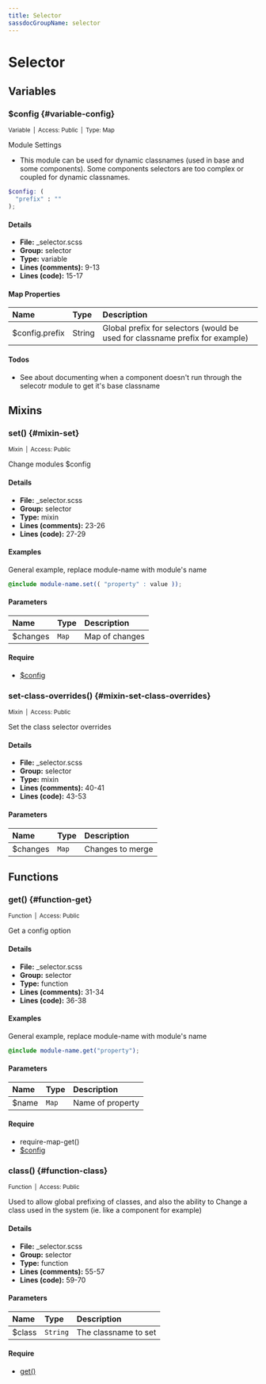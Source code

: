 ```yaml
---
title: Selector
sassdocGroupName: selector
---
```



# Selector





## Variables




###  $config {#variable-config} 

<small>Variable&ensp;|&ensp;Access: Public&ensp;|&ensp;Type: Map</small>

  

Module Settings
- This module can be used for dynamic classnames (used in base and some components). Some components selectors are too complex or coupled for dynamic classnames. 
    
    

``` scss
$config: (
  "prefix" : ""
);
```
  

#### Details

- **File:** _selector.scss
- **Group:** selector
- **Type:** variable
- **Lines (comments):** 9-13
- **Lines (code):** 15-17
    
    

#### Map Properties


|Name|Type|Description|
|:--|:--|:--|
|$config.prefix|String|Global prefix for selectors (would be used for classname prefix for example)|

    

#### Todos

- See about documenting when a component doesn't run through the selecotr module to get it's base classname
    
  

## Mixins




###  set() {#mixin-set} 

<small>Mixin&ensp;|&ensp;Access: Public</small>

  

Change modules $config
    
    

#### Details

- **File:** _selector.scss
- **Group:** selector
- **Type:** mixin
- **Lines (comments):** 23-26
- **Lines (code):** 27-29
    
    

#### Examples

General example, replace module-name with module's name      


``` scss
@include module-name.set(( "property" : value ));
```
  

      

#### Parameters


|Name|Type|Description|
|:--|:--|:--|
|$changes|`Map`|Map of changes|

    

#### Require

- [$config](/scss/core/breakpoint/#variable-config)
  


###  set-class-overrides() {#mixin-set-class-overrides} 

<small>Mixin&ensp;|&ensp;Access: Public</small>

  

Set the class selector overrides
    
    

#### Details

- **File:** _selector.scss
- **Group:** selector
- **Type:** mixin
- **Lines (comments):** 40-41
- **Lines (code):** 43-53
    
    

#### Parameters


|Name|Type|Description|
|:--|:--|:--|
|$changes|`Map`|Changes to merge|

    
  

## Functions




###  get() {#function-get} 

<small>Function&ensp;|&ensp;Access: Public</small>

  

Get a config option
    
    

#### Details

- **File:** _selector.scss
- **Group:** selector
- **Type:** function
- **Lines (comments):** 31-34
- **Lines (code):** 36-38
    
    

#### Examples

General example, replace module-name with module's name      


``` scss
@include module-name.get("property");
```
  

      

#### Parameters


|Name|Type|Description|
|:--|:--|:--|
|$name|`Map`|Name of property|

    

#### Require

- require-map-get()
- [$config](/scss/core/breakpoint/#variable-config)
  


###  class() {#function-class} 

<small>Function&ensp;|&ensp;Access: Public</small>

  

Used to allow global prefixing of classes, and also the ability to 
Change a class used in the system (ie. like a component for example)
    
    

#### Details

- **File:** _selector.scss
- **Group:** selector
- **Type:** function
- **Lines (comments):** 55-57
- **Lines (code):** 59-70
    
    

#### Parameters


|Name|Type|Description|
|:--|:--|:--|
|$class|`String`|The classname to set|

    

#### Require

- [get()](/scss/core/breakpoint/#function-get)
  
  
  